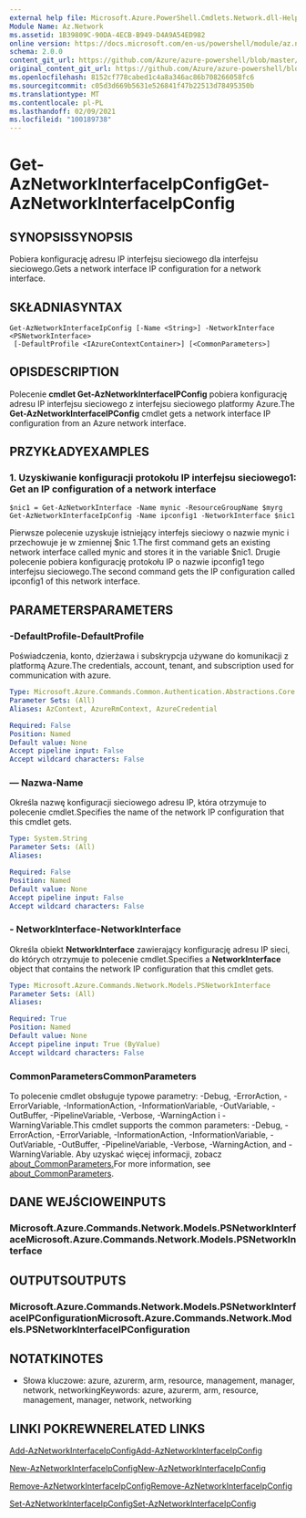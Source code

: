 ```yaml
---
external help file: Microsoft.Azure.PowerShell.Cmdlets.Network.dll-Help.xml
Module Name: Az.Network
ms.assetid: 1B39809C-90DA-4ECB-B949-D4A9A54ED982
online version: https://docs.microsoft.com/en-us/powershell/module/az.network/get-aznetworkinterfaceipconfig
schema: 2.0.0
content_git_url: https://github.com/Azure/azure-powershell/blob/master/src/Network/Network/help/Get-AzNetworkInterfaceIpConfig.md
original_content_git_url: https://github.com/Azure/azure-powershell/blob/master/src/Network/Network/help/Get-AzNetworkInterfaceIpConfig.md
ms.openlocfilehash: 8152cf778cabed1c4a8a346ac86b708266058fc6
ms.sourcegitcommit: c05d3d669b5631e526841f47b22513d78495350b
ms.translationtype: MT
ms.contentlocale: pl-PL
ms.lasthandoff: 02/09/2021
ms.locfileid: "100189738"
---
```

# <span data-ttu-id="87066-101">Get-AzNetworkInterfaceIpConfig</span><span class="sxs-lookup"><span data-stu-id="87066-101">Get-AzNetworkInterfaceIpConfig</span></span>

## <span data-ttu-id="87066-102">SYNOPSIS</span><span class="sxs-lookup"><span data-stu-id="87066-102">SYNOPSIS</span></span>
<span data-ttu-id="87066-103">Pobiera konfigurację adresu IP interfejsu sieciowego dla interfejsu sieciowego.</span><span class="sxs-lookup"><span data-stu-id="87066-103">Gets a network interface IP configuration for a network interface.</span></span>

## <span data-ttu-id="87066-104">SKŁADNIA</span><span class="sxs-lookup"><span data-stu-id="87066-104">SYNTAX</span></span>

```
Get-AzNetworkInterfaceIpConfig [-Name <String>] -NetworkInterface <PSNetworkInterface>
 [-DefaultProfile <IAzureContextContainer>] [<CommonParameters>]
```

## <span data-ttu-id="87066-105">OPIS</span><span class="sxs-lookup"><span data-stu-id="87066-105">DESCRIPTION</span></span>
<span data-ttu-id="87066-106">Polecenie **cmdlet Get-AzNetworkInterfaceIPConfig** pobiera konfigurację adresu IP interfejsu sieciowego z interfejsu sieciowego platformy Azure.</span><span class="sxs-lookup"><span data-stu-id="87066-106">The **Get-AzNetworkInterfaceIPConfig** cmdlet gets a network interface IP configuration from an Azure network interface.</span></span>

## <span data-ttu-id="87066-107">PRZYKŁADY</span><span class="sxs-lookup"><span data-stu-id="87066-107">EXAMPLES</span></span>

### <span data-ttu-id="87066-108">1. Uzyskiwanie konfiguracji protokołu IP interfejsu sieciowego</span><span class="sxs-lookup"><span data-stu-id="87066-108">1: Get an IP configuration of a network interface</span></span>
```
$nic1 = Get-AzNetworkInterface -Name mynic -ResourceGroupName $myrg
Get-AzNetworkInterfaceIpConfig -Name ipconfig1 -NetworkInterface $nic1
```

<span data-ttu-id="87066-109">Pierwsze polecenie uzyskuje istniejący interfejs sieciowy o nazwie mynic i przechowuje je w zmiennej $nic 1.</span><span class="sxs-lookup"><span data-stu-id="87066-109">The first command gets an existing network interface called mynic and stores it in the variable $nic1.</span></span> <span data-ttu-id="87066-110">Drugie polecenie pobiera konfigurację protokołu IP o nazwie ipconfig1 tego interfejsu sieciowego.</span><span class="sxs-lookup"><span data-stu-id="87066-110">The second command gets the IP configuration called ipconfig1 of this network interface.</span></span>
    

## <span data-ttu-id="87066-111">PARAMETERS</span><span class="sxs-lookup"><span data-stu-id="87066-111">PARAMETERS</span></span>

### <span data-ttu-id="87066-112">-DefaultProfile</span><span class="sxs-lookup"><span data-stu-id="87066-112">-DefaultProfile</span></span>
<span data-ttu-id="87066-113">Poświadczenia, konto, dzierżawa i subskrypcja używane do komunikacji z platformą Azure.</span><span class="sxs-lookup"><span data-stu-id="87066-113">The credentials, account, tenant, and subscription used for communication with azure.</span></span>

```yaml
Type: Microsoft.Azure.Commands.Common.Authentication.Abstractions.Core.IAzureContextContainer
Parameter Sets: (All)
Aliases: AzContext, AzureRmContext, AzureCredential

Required: False
Position: Named
Default value: None
Accept pipeline input: False
Accept wildcard characters: False
```

### <span data-ttu-id="87066-114">— Nazwa</span><span class="sxs-lookup"><span data-stu-id="87066-114">-Name</span></span>
<span data-ttu-id="87066-115">Określa nazwę konfiguracji sieciowego adresu IP, która otrzymuje to polecenie cmdlet.</span><span class="sxs-lookup"><span data-stu-id="87066-115">Specifies the name of the network IP configuration that this cmdlet gets.</span></span>

```yaml
Type: System.String
Parameter Sets: (All)
Aliases:

Required: False
Position: Named
Default value: None
Accept pipeline input: False
Accept wildcard characters: False
```

### <span data-ttu-id="87066-116">- NetworkInterface</span><span class="sxs-lookup"><span data-stu-id="87066-116">-NetworkInterface</span></span>
<span data-ttu-id="87066-117">Określa obiekt **NetworkInterface** zawierający konfigurację adresu IP sieci, do których otrzymuje to polecenie cmdlet.</span><span class="sxs-lookup"><span data-stu-id="87066-117">Specifies a **NetworkInterface** object that contains the network IP configuration that this cmdlet gets.</span></span>

```yaml
Type: Microsoft.Azure.Commands.Network.Models.PSNetworkInterface
Parameter Sets: (All)
Aliases:

Required: True
Position: Named
Default value: None
Accept pipeline input: True (ByValue)
Accept wildcard characters: False
```

### <span data-ttu-id="87066-118">CommonParameters</span><span class="sxs-lookup"><span data-stu-id="87066-118">CommonParameters</span></span>
<span data-ttu-id="87066-119">To polecenie cmdlet obsługuje typowe parametry: -Debug, -ErrorAction, -ErrorVariable, -InformationAction, -InformationVariable, -OutVariable, -OutBuffer, -PipelineVariable, -Verbose, -WarningAction i -WarningVariable.</span><span class="sxs-lookup"><span data-stu-id="87066-119">This cmdlet supports the common parameters: -Debug, -ErrorAction, -ErrorVariable, -InformationAction, -InformationVariable, -OutVariable, -OutBuffer, -PipelineVariable, -Verbose, -WarningAction, and -WarningVariable.</span></span> <span data-ttu-id="87066-120">Aby uzyskać więcej informacji, zobacz [about_CommonParameters.](http://go.microsoft.com/fwlink/?LinkID=113216)</span><span class="sxs-lookup"><span data-stu-id="87066-120">For more information, see [about_CommonParameters](http://go.microsoft.com/fwlink/?LinkID=113216).</span></span>

## <span data-ttu-id="87066-121">DANE WEJŚCIOWE</span><span class="sxs-lookup"><span data-stu-id="87066-121">INPUTS</span></span>

### <span data-ttu-id="87066-122">Microsoft.Azure.Commands.Network.Models.PSNetworkInterface</span><span class="sxs-lookup"><span data-stu-id="87066-122">Microsoft.Azure.Commands.Network.Models.PSNetworkInterface</span></span>

## <span data-ttu-id="87066-123">OUTPUTS</span><span class="sxs-lookup"><span data-stu-id="87066-123">OUTPUTS</span></span>

### <span data-ttu-id="87066-124">Microsoft.Azure.Commands.Network.Models.PSNetworkInterfaceIPConfiguration</span><span class="sxs-lookup"><span data-stu-id="87066-124">Microsoft.Azure.Commands.Network.Models.PSNetworkInterfaceIPConfiguration</span></span>

## <span data-ttu-id="87066-125">NOTATKI</span><span class="sxs-lookup"><span data-stu-id="87066-125">NOTES</span></span>
* <span data-ttu-id="87066-126">Słowa kluczowe: azure, azurerm, arm, resource, management, manager, network, networking</span><span class="sxs-lookup"><span data-stu-id="87066-126">Keywords: azure, azurerm, arm, resource, management, manager, network, networking</span></span>

## <span data-ttu-id="87066-127">LINKI POKREWNE</span><span class="sxs-lookup"><span data-stu-id="87066-127">RELATED LINKS</span></span>

[<span data-ttu-id="87066-128">Add-AzNetworkInterfaceIpConfig</span><span class="sxs-lookup"><span data-stu-id="87066-128">Add-AzNetworkInterfaceIpConfig</span></span>](./Add-AzNetworkInterfaceIpConfig.md)

[<span data-ttu-id="87066-129">New-AzNetworkInterfaceIpConfig</span><span class="sxs-lookup"><span data-stu-id="87066-129">New-AzNetworkInterfaceIpConfig</span></span>](./New-AzNetworkInterfaceIpConfig.md)

[<span data-ttu-id="87066-130">Remove-AzNetworkInterfaceIpConfig</span><span class="sxs-lookup"><span data-stu-id="87066-130">Remove-AzNetworkInterfaceIpConfig</span></span>](./Remove-AzNetworkInterfaceIpConfig.md)

[<span data-ttu-id="87066-131">Set-AzNetworkInterfaceIpConfig</span><span class="sxs-lookup"><span data-stu-id="87066-131">Set-AzNetworkInterfaceIpConfig</span></span>](./Set-AzNetworkInterfaceIpConfig.md)


